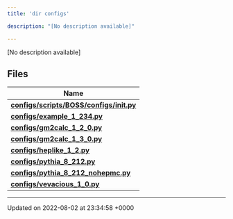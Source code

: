 ```yaml
---
title: 'dir configs'

description: "[No description available]"

---
```







[No description available]

## Files

| Name           |
| -------------- |
| **[configs/scripts/BOSS/configs/__init__.py](/documentation/code/darkbit_development/files/scripts_2boss_2configs_2____init_____8py/#file-scripts/boss/configs/--init--.py)**  |
| **[configs/example_1_234.py](/documentation/code/darkbit_development/files/example__1__234_8py/#file-example-1-234.py)**  |
| **[configs/gm2calc_1_2_0.py](/documentation/code/darkbit_development/files/gm2calc__1__2__0_8py/#file-gm2calc-1-2-0.py)**  |
| **[configs/gm2calc_1_3_0.py](/documentation/code/darkbit_development/files/gm2calc__1__3__0_8py/#file-gm2calc-1-3-0.py)**  |
| **[configs/heplike_1_2.py](/documentation/code/darkbit_development/files/heplike__1__2_8py/#file-heplike-1-2.py)**  |
| **[configs/pythia_8_212.py](/documentation/code/darkbit_development/files/pythia__8__212_8py/#file-pythia-8-212.py)**  |
| **[configs/pythia_8_212_nohepmc.py](/documentation/code/darkbit_development/files/pythia__8__212__nohepmc_8py/#file-pythia-8-212-nohepmc.py)**  |
| **[configs/vevacious_1_0.py](/documentation/code/darkbit_development/files/vevacious__1__0_8py/#file-vevacious-1-0.py)**  |






-------------------------------

Updated on 2022-08-02 at 23:34:58 +0000
